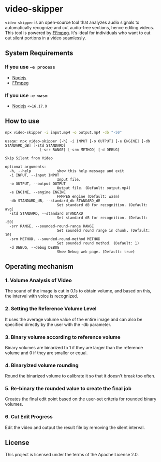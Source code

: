 # video-skipper

`video-skipper` is an open-source tool that analyzes audio signals to automatically recognize and cut audio-free sections, hence editing videos. This tool is powered by [FFmpeg](https://www.ffmpeg.org/). It's ideal for individuals who want to cut out silent portions in a video seamlessly.

## System Requirements

### If you use `-e process`

- [Nodejs](https://nodejs.org/)
- [FFmpeg](https://www.ffmpeg.org/)

### If you use `-e wasm`

- [Nodejs](https://nodejs.org/) `<=16.17.0`

## How to use

```bash
npx video-skipper -i input.mp4 -o output.mp4 -db "-50"
```

```text
usage: npx video-skipper [-h] -i INPUT [-o OUTPUT] [-e ENGINE] [-db STANDARD_dB] [-std STANDARD]
                [-srr RANGE] [-srm METHOD] [-d DEBUG]

Skip Silent from Video

optional arguments:
  -h, --help            show this help message and exit
  -i INPUT, --input INPUT
                        Input file.
  -o OUTPUT, --output OUTPUT
                        Output file. (Default: output.mp4)
  -e ENGINE, --engine ENGINE
                        FFMPEG engine (Default: wasm)
  -db STANDARD_dB, --standard_db STANDARD_dB
                        Set standard dB for recognition. (Default: avg)
  -std STANDARD, --standard STANDARD
                        Set standard dB for recognition. (Default: -50)
  -srr RANGE, --sounded-round-range RANGE
                        Set sounded round range in chunk. (Default: 10)
  -srm METHOD, --sounded-round-method METHOD
                        Set sounded round method. (Default: 1)
  -d DEBUG, --debug DEBUG
                        Show Debug web page. (Default: true)
```

## Operating mechanism

### 1. Volume Analysis of Video

The sound of the image is cut in 0.1s to obtain volume, and based on this, the interval with voice is recognized.

### 2. Setting the Reference Volume Level

It uses the average volume value of the entire image and can also be specified directly by the user with the -db parameter.

### 3. Binary volume according to reference volume

Binary volumes are binarized to 1 if they are larger than the reference volume and 0 if they are smaller or equal.

### 4. Binaryized volume rounding

Round the binarized volume to calibrate it so that it doesn't break too often.

### 5. Re-binary the rounded value to create the final job

Creates the final edit point based on the user-set criteria for rounded binary volumes.

### 6. Cut Edit Progress

Edit the video and output the result file by removing the silent interval.

## License

This project is licensed under the terms of the Apache License 2.0.
